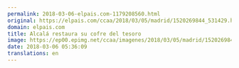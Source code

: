 ```yaml
---
permalink: 2018-03-06-elpais.com-1179208560.html
original: https://elpais.com/ccaa/2018/03/05/madrid/1520269844_531429.html#?ref=rss&format=simple&link=link
domain: elpais.com
title: Alcalá restaura su cofre del tesoro
image: https://ep00.epimg.net/ccaa/imagenes/2018/03/05/madrid/1520269844_531429_1520272265_rrss_normal.jpg
date: 2018-03-06 05:36:09
translations: en
---
```


